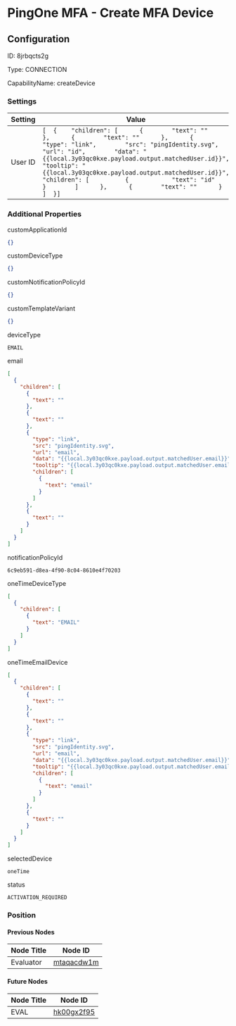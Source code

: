 # PingOne MFA - Create MFA Device
## Configuration
ID:  8jrbqcts2g

Type: CONNECTION 

CapabilityName: createDevice

### Settings
| Setting | Value  |
| :------------------------ | ---------------------------------------- |
| User ID |```[  {    "children": [      {        "text": ""      },      {        "text": ""      },      {        "type": "link",        "src": "pingIdentity.svg",        "url": "id",        "data": "{{local.3y03qc0kxe.payload.output.matchedUser.id}}",        "tooltip": "{{local.3y03qc0kxe.payload.output.matchedUser.id}}",        "children": [          {            "text": "id"          }        ]      },      {        "text": ""      }    ]  }] ```|





### Additional Properties
customApplicationId
```json 
{}
```


customDeviceType
```json 
{}
```


customNotificationPolicyId
```json 
{}
```


customTemplateVariant
```json 
{}
```


deviceType
```string 
EMAIL
```


email
```json 
[
  {
    "children": [
      {
        "text": ""
      },
      {
        "text": ""
      },
      {
        "type": "link",
        "src": "pingIdentity.svg",
        "url": "email",
        "data": "{{local.3y03qc0kxe.payload.output.matchedUser.email}}",
        "tooltip": "{{local.3y03qc0kxe.payload.output.matchedUser.email}}",
        "children": [
          {
            "text": "email"
          }
        ]
      },
      {
        "text": ""
      }
    ]
  }
]
```


notificationPolicyId
```string 
6c9eb591-d8ea-4f90-8c04-8610e4f70203
```


oneTimeDeviceType
```json 
[
  {
    "children": [
      {
        "text": "EMAIL"
      }
    ]
  }
]
```


oneTimeEmailDevice
```json 
[
  {
    "children": [
      {
        "text": ""
      },
      {
        "text": ""
      },
      {
        "type": "link",
        "src": "pingIdentity.svg",
        "url": "email",
        "data": "{{local.3y03qc0kxe.payload.output.matchedUser.email}}",
        "tooltip": "{{local.3y03qc0kxe.payload.output.matchedUser.email}}",
        "children": [
          {
            "text": "email"
          }
        ]
      },
      {
        "text": ""
      }
    ]
  }
]
```


selectedDevice
```string 
oneTime
```


status
```string 
ACTIVATION_REQUIRED
```





### Position

#### Previous Nodes
| Node Title | Node ID |
| :------------- | ------------ |
| Evaluator | [mtaqacdw1m](./mtaqacdw1m.md) | 
 
 #### Future Nodes
| Node Title | Node ID |
| :------------- | ------------ |
| EVAL |[hk00gx2f95](./hk00gx2f95.md) | 